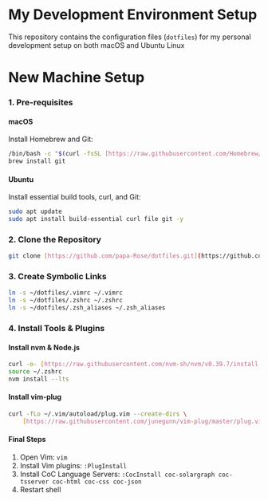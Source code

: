 # My Development Environment Setup

This repository contains the configuration files (`dotfiles`) for my personal development setup on both macOS and Ubuntu Linux

# New Machine Setup

### 1. Pre-requisites

#### macOS
Install Homebrew and Git:
```bash
/bin/bash -c "$(curl -fsSL [https://raw.githubusercontent.com/Homebrew/install/HEAD/install.sh](https://raw.githubusercontent.com/Homebrew/install/HEAD/install.sh))"
brew install git
```

#### Ubuntu
Install essential build tools, curl, and Git:
```bash
sudo apt update
sudo apt install build-essential curl file git -y
```

### 2. Clone the Repository
```bash
git clone [https://github.com/papa-Rose/dotfiles.git](https://github.com/papa-Rose/dotfiles.git) ~/dotfiles
```

### 3. Create Symbolic Links
```bash
ln -s ~/dotfiles/.vimrc ~/.vimrc
ln -s ~/dotfiles/.zshrc ~/.zshrc
ln -s ~/dotfiles/.zsh_aliases ~/.zsh_aliases
```

### 4. Install Tools & Plugins

#### Install nvm & Node.js
```bash
curl -o- [https://raw.githubusercontent.com/nvm-sh/nvm/v0.39.7/install.sh](https://raw.githubusercontent.com/nvm-sh/nvm/v0.39.7/install.sh) | bash
source ~/.zshrc
nvm install --lts
```

#### Install vim-plug
```bash
curl -fLo ~/.vim/autoload/plug.vim --create-dirs \
    [https://raw.githubusercontent.com/junegunn/vim-plug/master/plug.vim](https://raw.githubusercontent.com/junegunn/vim-plug/master/plug.vim)
```

#### Final Steps
1. Open Vim: `vim`
2. Install Vim plugins: `:PlugInstall`
3. Install CoC Language Servers: `:CocInstall coc-solargraph coc-tsserver coc-html coc-css coc-json`
4. Restart shell
